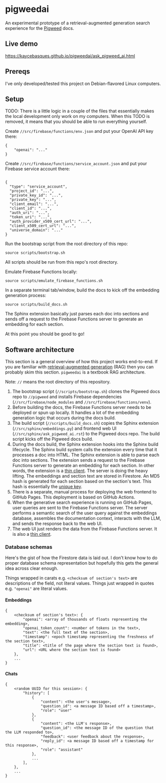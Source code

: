 # pigweedai

An experimental prototype of a retrieval-augmented generation search experience
for the [Pigweed](https://pigweed.dev) docs.

## Live demo

<https://kaycebasques.github.io/pigweedai/ask_pigweed_ai.html>

## Prereqs

I've only developed/tested this project on Debian-flavored Linux computers.

## Setup

TODO: There is a little logic in a couple of the files that essentially makes
the local development only work on my computers. When this TODO is removed, it
means that you should be able to run everything yourself.

Create `//src/firebase/functions/env.json` and put your OpenAI API key there:

```
{
    "openai": "..."
}
```

Create `//src/firebase/functions/service_account.json` and put your Firebase
service account there:

```

{
  "type": "service_account",
  "project_id": "...",
  "private_key_id": "...",
  "private_key": "...",
  "client_email": "...",
  "client_id": "...",
  "auth_uri": "...",
  "token_uri": "...",
  "auth_provider_x509_cert_url": "...",
  "client_x509_cert_url": "...",
  "universe_domain": "..."
}
```

Run the bootstrap script from the root directory of this repo:

```
source scripts/bootstrap.sh
```

All scripts should be run from this repo's root directory.

Emulate Firebase Functions locally:

```
source scripts/emulate_firebase_functions.sh
```

In a separate terminal tab/window, build the docs to kick off the embedding
generation process:

```
source scripts/build_docs.sh
```

The Sphinx extension basically just parses each doc into sections
and sends off a request to the Firebase Functions server to generate
an embedding for each section.

At this point you should be good to go!

## Software architecture

This section is a general overview of how this project works end-to-end.
If you are familiar with [retrieval-augmented generation] (RAG) then you
can probably skim this section. `pigweedai` is a textbook RAG architecture.

Note: `//` means the root directory of this repository.

1. The bootstrap script (`//scripts/bootstrap.sh`) clones the Pigweed docs repo to
   `//pigweed` and installs Firebase dependencies (`//src/firebase/node_modules` and
   `//src/firebase/functions/venv`).
2. Before building the docs, the Firebase Functions server needs to be deployed or
   spun up locally. It handles a lot of the embedding generation logic that occurs
   during the docs build.
3. The build script (`//scripts/build_docs.sh`) copies the Sphinx extension 
   (`//src/sphinx/embeddings.py`) and frontend web UI (`//src/sphinx/ask_pigweed_ai.rst`)
   to the Pigweed docs repo. The build script kicks off the Pigweed docs build.
4. During the docs build, the Sphinx extension hooks into the Sphinx build lifecycle.
   The Sphinx build system calls the extension every time that it processes a doc
   into HTML. The Sphinx extension is able to parse each doc into sections. The
   extension sends a request to the Firebase Functions server to generate an embedding
   for each section. In other words, the extension is a [thin client]. The server is
   doing the heavy lifting. The embeddings and section text are stored in Firestore. An
   MD5 hash is generated for each section based on the section's text. This hash
   is essentially the [unique key](https://www.javatpoint.com/primary-key-vs-unique-key).
5. There is a separate, manual process for deploying the web frontend to GitHub Pages.
   This deployment is based on GitHub Actions.
6. When the generative search experience is running on GitHub Pages, user queries
   are sent to the Firebase Functions server. The server performs a semantic search
   of the user query against the embeddings database, assembles the documentation
   context, interacts with the LLM, and sends the response back to the web UI.
7. The web UI just renders the data from the Firebase Functions server. It is
   also a [thin client].

[retrieval-augmented generation]: https://developers.google.com/machine-learning/glossary#retrieval-augmented-generation
[thin client]: https://en.wikipedia.org/wiki/Thin_client

### Database schemas

Here's the gist of how the Firestore data is laid out. I don't know how to do
proper database schema representation but hopefully this gets the general idea
across clear enough.

Things wrapped in carats e.g. `<checksum of section's text>` are descriptions
of the field, not literal values. Things just wrapped in quotes e.g. `"openai"`
are literal values.

#### Embeddings

```
{
    <checksum of section's text>: {
        "openai": <array of thousands of floats representing the embedding>,
        "openai_token_count": <number of tokens in the text>,
        "text": <the full text of the section>,
        "timestamp": <epoch timestamp representing the freshness of the section text>,
        "title": <title of the page where the section text is found>,
        "url": <URL where the section text is found>
    },
    ...
}
```

#### Chats

```
{
    <random UUID for this session>: {
        "history": [
            {
                "content": <the user's message>,
                "question_id": <a message ID based off a timestamp>,
                "role": "user"
            },
            {
                "content": <the LLM's response>,
                "question_id": <the message ID of the question that the LLM responded to>,
                "feedback": <user feedback about the response>,
                "reply_id": <a message ID based off a timestamp for this response>,
                "role": "assistant"
            },
            ...
        ],
    },
    ...
}
